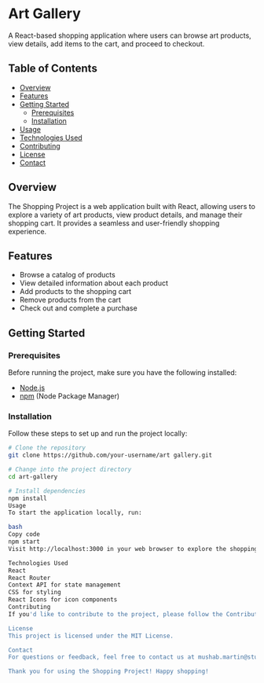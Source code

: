 # Art Gallery

A React-based shopping application where users can browse art products, view details, add items to the cart, and proceed to checkout.

## Table of Contents
- [Overview](#overview)
- [Features](#features)
- [Getting Started](#getting-started)
  - [Prerequisites](#prerequisites)
  - [Installation](#installation)
- [Usage](#usage)
- [Technologies Used](#technologies-used)
- [Contributing](#contributing)
- [License](#license)
- [Contact](#contact)

## Overview

The Shopping Project is a web application built with React, allowing users to explore a variety of art products, view product details, and manage their shopping cart. It provides a seamless and user-friendly shopping experience.

## Features

- Browse a catalog of products
- View detailed information about each product
- Add products to the shopping cart
- Remove products from the cart
- Check out and complete a purchase

## Getting Started

### Prerequisites

Before running the project, make sure you have the following installed:

- [Node.js](https://nodejs.org/)
- [npm](https://www.npmjs.com/) (Node Package Manager)

### Installation

Follow these steps to set up and run the project locally:

```bash
# Clone the repository
git clone https://github.com/your-username/art gallery.git

# Change into the project directory
cd art-gallery

# Install dependencies
npm install
Usage
To start the application locally, run:

bash
Copy code
npm start
Visit http://localhost:3000 in your web browser to explore the shopping app.

Technologies Used
React
React Router
Context API for state management
CSS for styling
React Icons for icon components
Contributing
If you'd like to contribute to the project, please follow the Contribution Guidelines.

License
This project is licensed under the MIT License.

Contact
For questions or feedback, feel free to contact us at mushab.martin@student.moringaschool.com

Thank you for using the Shopping Project! Happy shopping!
